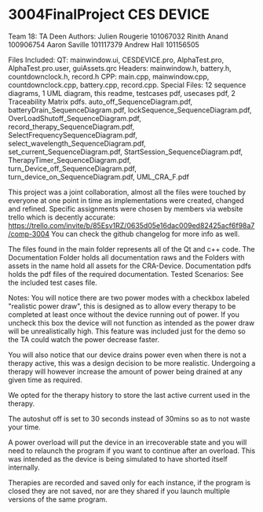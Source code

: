 # 3004FinalProject CES DEVICE
Team 18: TA Deen
Authors:
Julien Rougerie 101067032
Rinith Anand    100906754
Aaron Saville   101117379
Andrew Hall     101156505

Files Included:
QT: mainwindow.ui, CESDEVICE.pro, AlphaTest.pro, AlphaTest.pro.user, guiAssets.qrc
Headers: mainwindow.h, battery.h, countdownclock.h, record.h
CPP: main.cpp, mainwindow.cpp, countdownclock.cpp, battery.cpp, record.cpp.
Special Files: 12 sequence diagrams, 1 UML diagram, this readme, testcases pdf, usecases pdf, 2 Traceability Matrix pdfs.
auto_off_SequenceDiagram.pdf, batteryDrain_SequenceDiagram.pdf, lockSequence_SequenceDiagram.pdf, OverLoadShutoff_SequenceDiagram.pdf, record_therapy_SequenceDiagram.pdf, SelectFrequencySequenceDiagram.pdf, select_wavelength_SequenceDiagram.pdf, set_current_SequenceDiagram.pdf, StartSession_SequenceDiagram.pdf, TherapyTimer_SequenceDiagram.pdf, turn_Device_off_SequenceDiagram.pdf, turn_device_on_SequenceDiagram.pdf,
UML_CRA_F.pdf

This project was a joint collaboration, almost all the files were touched by everyone at one point in time as implementations were created, changed and refined. 
Specific assignments were chosen by members via website trello which is decently accurate:
https://trello.com/invite/b/85Esv1RZ/0635d05e16dac009ed82425acf6f98a7/comp-3004
You can check the github changelog for more info as well.

The files found in the main folder represents all of the Qt and c++ code. 
The Documentation Folder holds all documentation raws and the Folders with assets in the name hold all assets for the CRA-Device.
Documentation pdfs holds the pdf files of the required documentation.
Tested Scenarios:
See the included test cases file.

Notes: 
You will notice there are two power modes with a checkbox labeled "realistic power draw", this is
designed as to allow every therapy to be completed at least once without the device running out of power.
If you uncheck this box the device will not function as intended as the power draw will be unrealistically high.
This feature was included just for the demo so the TA could watch the power decrease faster.

You will also notice that our device drains power even when there is not a therapy active, this was a design decision to be more realistic. Undergoing a therapy will however increase the amount of power being drained at any given time as required.

We opted for the therapy history to store the last active current used in the therapy.

The autoshut off is set to 30 seconds instead of 30mins so as to not waste your time.

A power overload will put the device in an irrecoverable state and you will need to relaunch the program if 
you want to continue after an overload. This was intended as the device is being simulated to have shorted itself internally.

Therapies are recorded and saved only for each instance, if the program is closed they are not saved, nor are they shared if you launch multiple versions of the same program.




